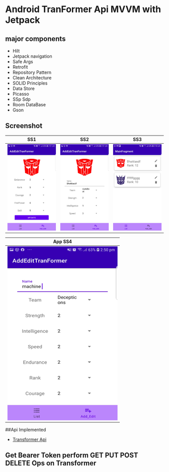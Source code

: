 # Android TranFormer Api MVVM with Jetpack
## major components
* Hilt
* Jetpack navigation
* Safe Args
* Retrofit
* Repository Pattern
* Clean Architecture
* SOLID Principles
* Data Store
* Picasso
* SSp Sdp
* Room DataBase
* Gson
## Screenshot

SS1|SS2|SS3
:--:|:--:|:--:|
<img src="images/1.jpg" width="250px" />|<img src="images/2.jpg" width="250px" />|<img src="images/3.jpg" width="250px" />

App SS4|
:--:|
<img src="images/4.jpg"  width="350px"  height="550px"/>|


##Api Implemented 
* [Transformer Api](https://transformers-api.firebaseapp.com/api-docs/)
## Get Bearer Token perform GET PUT POST DELETE Ops on Transformer
